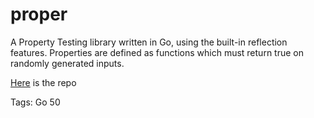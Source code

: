 # proper

A Property Testing library written in Go,
using the built-in reflection features.
Properties are defined as functions
which must return true on randomly generated inputs.

[Here](https://github.com/hhhhhhhhhn/proper) is the repo

Tags: Go
50
